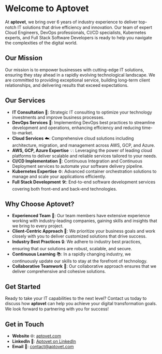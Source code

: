 # Welcome to Aptovet

At 𝐚𝐩𝐭𝐨𝐯𝐞𝐭, we bring over 6 years of industry experience to deliver top-notch IT solutions that drive efficiency and innovation. Our team of expert Cloud Engineers, DevOps professionals, CI/CD specialists, Kubernetes experts, and Full Stack Software Developers is ready to help you navigate the complexities of the digital world.

## Our Mission

Our mission is to empower businesses with cutting-edge IT solutions, ensuring they stay ahead in a rapidly evolving technological landscape. We are committed to providing exceptional service, building long-term client relationships, and delivering results that exceed expectations.

## Our Services

- **IT Consultation** 💼: Strategic IT consulting to optimize your technology investments and improve business processes.
- **DevOps Services** 🚀: Implementing DevOps best practices to streamline development and operations, enhancing efficiency and reducing time-to-market.
- **Cloud Services** ☁️: Comprehensive cloud solutions including architecture, migration, and management across AWS, GCP, and Azure.
- **AWS, GCP, Azure Expertise** 💡: Leveraging the power of leading cloud platforms to deliver scalable and reliable services tailored to your needs.
- **CI/CD Implementation** 🔄: Continuous Integration and Continuous Deployment services to automate your software delivery pipeline.
- **Kubernetes Expertise** ⚙️: Advanced container orchestration solutions to manage and scale your applications efficiently.
- **Full Stack Development** 🛠️: End-to-end software development services covering both front-end and back-end technologies.

## Why Choose Aptovet?

- **Experienced Team** 🌟: Our team members have extensive experience working with industry-leading companies, gaining skills and insights that we bring to every project.
- **Client-Centric Approach** 🎯: We prioritize your business goals and work closely with you to deliver customized solutions that drive success.
- **Industry Best Practices** 🔒: We adhere to industry best practices, ensuring that our solutions are robust, scalable, and secure.
- **Continuous Learning** 📚: In a rapidly changing industry, we continuously update our skills to stay at the forefront of technology.
- **Collaborative Teamwork** 🤝: Our collaborative approach ensures that we deliver comprehensive and cohesive solutions.

## Get Started

Ready to take your IT capabilities to the next level? Contact us today to discuss how 𝐚𝐩𝐭𝐨𝐯𝐞𝐭 can help you achieve your digital transformation goals. We look forward to partnering with you for success!

## Get in Touch

- **Website** 🌐: [aptovet.com](https://aptovet.com)
- **LinkedIn** 🔗: [Aptovet on LinkedIn](https://www.linkedin.com/company/aptovet)
- **Email** 📧: [contact@aptovet.com](mailto:contact@aptovet.com)

